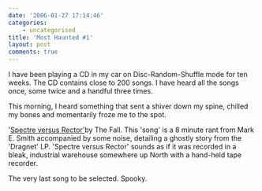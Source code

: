 ```yaml
---
date: '2006-01-27 17:14:46'
categories:
    - uncategorised
title: 'Most Haunted #1'
layout: post
comments: true
---
```

I have been playing a CD in my car on Disc-Random-Shuffle mode for ten
weeks. The CD contains close to 200 songs. I have heard all the songs
once, some twice and a handful three times.

This morning, I heard something that sent a shiver down my spine,
chilled my bones and momentarily froze me to the spot.

'[Spectre versus
Rector'](http://www.lyricscrawler.com/song/86355.html)by The Fall. This
'song' is a 8 minute rant from Mark E. Smith accompanied by some noise,
detailing a ghostly story from the 'Dragnet' LP. 'Spectre versus Rector'
sounds as if it was recorded in a bleak, industrial warehouse somewhere
up North with a hand-held tape recorder.

The very last song to be selected. Spooky.
